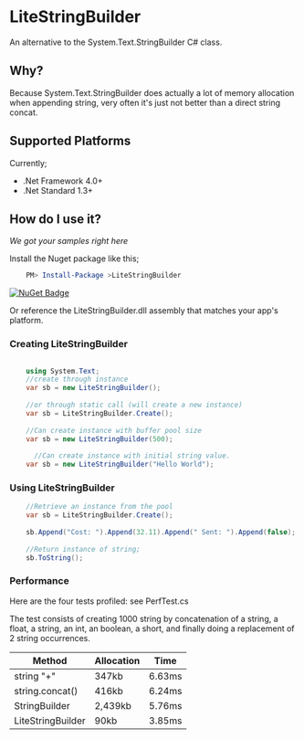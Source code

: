 # LiteStringBuilder

An alternative to the System.Text.StringBuilder C# class.

## Why?
Because System.Text.StringBuilder does actually a lot of memory allocation when appending string, very often it's just not better than a direct string concat.

## Supported Platforms
Currently;

* .Net Framework 4.0+
* .Net Standard 1.3+

## How do I use it?
*We got your samples right here*

Install the Nuget package like this;

```powershell
    PM> Install-Package >LiteStringBuilder
```
[![NuGet Badge](https://buildstats.info/nuget/LiteStringBuilder)](https://www.nuget.org/packages/LiteStringBuilder/)

Or reference the LiteStringBuilder.dll assembly that matches your app's platform.

### Creating LiteStringBuilder
```C#

    using System.Text;
    //create through instance
    var sb = new LiteStringBuilder();
    
    //or through static call (will create a new instance)
    var sb = LiteStringBuilder.Create();
    
    //Can create instance with buffer pool size
    var sb = new LiteStringBuilder(500);
    
      //Can create instance with initial string value.
    var sb = new LiteStringBuilder("Hello World");
```

### Using LiteStringBuilder
```C#
    //Retrieve an instance from the pool
    var sb = LiteStringBuilder.Create();
 
    sb.Append("Cost: ").Append(32.11).Append(" Sent: ").Append(false);
    
    //Return instance of string;
    sb.ToString();
```

### Performance
Here are the four tests profiled: see PerfTest.cs

The test consists of creating 1000 string by concatenation of a string, a float, a string, an int, an boolean, a short, and finally doing a replacement of 2 string occurrences.

Method | Allocation | Time
------------ | ------------- | ------------- 
string "+" | 347kb | 6.63ms
string.concat() | 416kb | 6.24ms
StringBuilder | 2,439kb | 5.76ms
LiteStringBuilder | 90kb | 3.85ms
